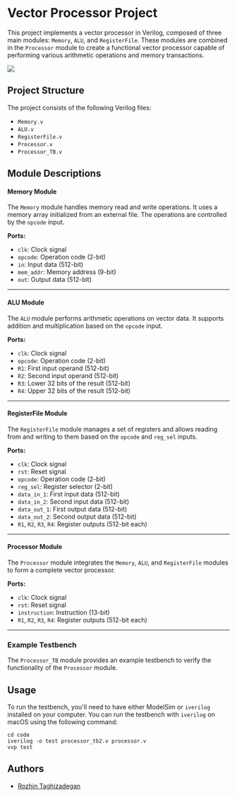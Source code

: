 # Vector Processor Project

This project implements a vector processor in Verilog, composed of three main modules: `Memory`, `ALU`, and `RegisterFile`. These modules are combined in the `Processor` module to create a functional vector processor capable of performing various arithmetic operations and memory transactions.

![](https://www.google.com/search?sca_esv=bc51fb84cfcf9cf4&sxsrf=ADLYWIJcLEsi3NJJAWsDY9GNgHWzHxm0mQ:1719431452159&q=logo+processor&uds=ADvngMgawzqrJVNauqg4Zv1Lc70lvpQaePwLmu7Lcb5qS7SAJZyROsFy6HxqQ6_22orDKUCMG5Gu_7K5vmUUv-pXRY_9UFLEjpnVIZdGNmnErS55I-zqOvSc11AmS86flq8bTFgM3h7e&udm=2&sa=X&ved=2ahUKEwiFna-nhfqGAxUOTKQEHchwDuIQxKsJegQICxAB&ictx=0&biw=1440&bih=813&dpr=2#vhid=hF27RS8X103GQM&vssid=mosaic)

## Project Structure

The project consists of the following Verilog files:

- `Memory.v`
- `ALU.v`
- `RegisterFile.v`
- `Processor.v`
- `Processor_TB.v`

## Module Descriptions

#### Memory Module

The `Memory` module handles memory read and write operations. It uses a memory array initialized from an external file. The operations are controlled by the `opcode` input.

**Ports:**
- `clk`: Clock signal
- `opcode`: Operation code (2-bit)
- `in`: Input data (512-bit)
- `mem_addr`: Memory address (9-bit)
- `out`: Output data (512-bit)
---

#### ALU Module

The `ALU` module performs arithmetic operations on vector data. It supports addition and multiplication based on the `opcode` input.

**Ports:**
- `clk`: Clock signal
- `opcode`: Operation code (2-bit)
- `R1`: First input operand (512-bit)
- `R2`: Second input operand (512-bit)
- `R3`: Lower 32 bits of the result (512-bit)
- `R4`: Upper 32 bits of the result (512-bit)
---

#### RegisterFile Module

The `RegisterFile` module manages a set of registers and allows reading from and writing to them based on the `opcode` and `reg_sel` inputs.

**Ports:**
- `clk`: Clock signal
- `rst`: Reset signal
- `opcode`: Operation code (2-bit)
- `reg_sel`: Register selector (2-bit)
- `data_in_1`: First input data (512-bit)
- `data_in_2`: Second input data (512-bit)
- `data_out_1`: First output data (512-bit)
- `data_out_2`: Second output data (512-bit)
- `R1`, `R2`, `R3`, `R4`: Register outputs (512-bit each)
---

#### Processor Module

The `Processor` module integrates the `Memory`, `ALU`, and `RegisterFile` modules to form a complete vector processor.

**Ports:**
- `clk`: Clock signal
- `rst`: Reset signal
- `instruction`: Instruction (13-bit)
- `R1`, `R2`, `R3`, `R4`: Register outputs (512-bit each)
---

### Example Testbench

The `Processor_TB` module provides an example testbench to verify the functionality of the `Processor` module.


## Usage

To run the testbench, you'll need to have either ModelSim or `iverilog` installed on your computer. You can run the testbench with `iverilog` on macOS using the following command:
```
cd code
iverilog -o test processor_tb2.v processor.v
vvp test
```

## Authors
- [Rozhin Taghizadegan](https://github.com/RozhTagh)
